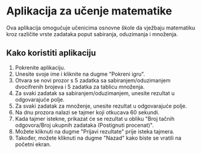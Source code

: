 # Aplikacija za učenje matematike

Ova aplikacija omogućuje učenicima osnovne škole da vježbaju matematiku kroz različite vrste zadataka poput sabiranja, oduzimanja i množenja.

## Kako koristiti aplikaciju

1. Pokrenite aplikaciju.
2. Unesite svoje ime i kliknite na dugme "Pokreni igru".
3. Otvara se novi prozor s 5 zadatka sa sabiranjem/oduzimanjem dvocifrenih brojeva i 5 zadatka za tablicu množenja.
4. Za svaki zadatak sa sabiranjem/oduzimanjem, unesite rezultat u odgovarajuće polje.
5. Za svaki zadatak za množenje, unesite rezultat u odgovarajuće polje.
6. Na dnu prozora nalazi se tajmer koji otkucava 60 sekundi.
7. Kada tajmer istekne, prikazat će se rezultat u obliku "Broj tačnih odgovora/Broj ukupnih zadataka (Postignuti procenat)".
8. Možete kliknuti na dugme "Prijavi rezultate" prije isteka tajmera.
9. Također, možete kliknuti na dugme "Nazad" kako biste se vratili na početni ekran.
